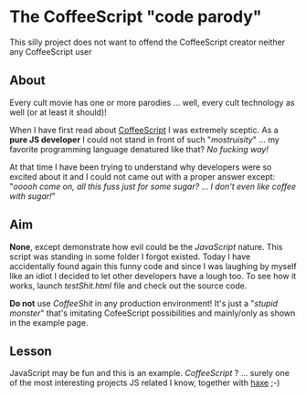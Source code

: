 The CoffeeScript "code parody"
==============================

This silly project does not want to offend the CoffeeScript creator neither any CoffeeScript user


About
-----

Every cult movie has one or more parodies ... well, every cult technology as well (or at least it should)!

When I have first read about [CoffeeScript](http://jashkenas.github.com/coffee-script/) I was extremely sceptic.
As a **pure JS developer** I could not stand in front of such "*mostruisity*" ... my favorite programming language denatured like that? *No fucking way!*

At that time I have been trying to understand why developers were so excited about it and I could not came out with a proper answer except: "*ooooh come on, all this fuss just for some sugar?* ... *I don't even like coffee with sugar!*"


Aim
---

**None**, except demonstrate how evil could be the *JavaScript* nature. This script was standing in some folder I forgot existed.
Today I have accidentally found again this funny code and since I was laughing by myself like an idiot I decided to let other developers have a lough too.
To see how it works, launch *testShit.html* file and check out the source code.

**Do not** use *CoffeeShit* in any production environment!
It's just a "*stupid monster*" that's imitating CofeeScript possibilities and mainly/only as shown in the example page.


Lesson
------

JavaScript may be fun and this is an example. *CoffeeScript* ? ... surely one of the most interesting projects JS related I know, together with [haxe](http://haxe.org/) ;-)